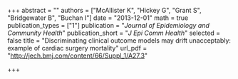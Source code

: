 +++
abstract = ""
authors = ["McAllister K", "Hickey G", "Grant S", "Bridgewater B", "Buchan I"]
date = "2013-12-01"
math = true
publication_types = ["1"]
publication = "*Journal of Epidemiology and Community Health*"
publication_short = "*J Epi Comm Health*"
selected = false
title = "Discriminating clinical outcome models may drift unacceptably: example of cardiac surgery mortality"
url_pdf = "http://jech.bmj.com/content/66/Suppl_1/A27.3"

+++

